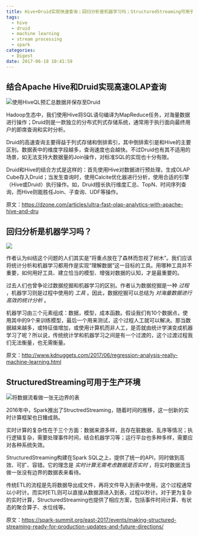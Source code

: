 ```yaml
---
title: Hive+Druid实现快速查询；回归分析是机器学习吗；StructuredStreaming可用于生产环境
tags:
  - hive
  - druid
  - machine learning
  - stream processing
  - spark
categories:
  - Digest
date: 2017-06-18 10:41:59
---
```



## 结合Apache Hive和Druid实现高速OLAP查询

![使用HiveQL预汇总数据并保存至Druid](https://2xbbhjxc6wk3v21p62t8n4d4-wpengine.netdna-ssl.com/wp-content/uploads/2017/05/Part1Image2.png)

Hadoop生态中，我们使用Hive将SQL语句编译为MapReduce任务，对海量数据进行操作；Druid则是一款独立的分布式列式存储系统，通常用于执行面向最终用户的即席查询和实时分析。

Druid的高速查询主要得益于列式存储和倒排索引，其中倒排索引是和Hive的主要区别。数据表中的维度字段越多，查询速度也会越快。不过Druid也有其不适用的场景，如无法支持大数据量的Join操作，对标准SQL的实现也十分有限。

Druid和Hive的结合方式是这样的：首先使用Hive对数据进行预处理，生成OLAP Cube存入Druid；当发生查询时，使用Calcite优化器进行分析，使用合适的引擎（Hive或Druid）执行操作。如，Druid擅长执行维度汇总、TopN、时间序列查询，而Hive则能胜任Join、子查询、UDF等操作。

原文：https://dzone.com/articles/ultra-fast-olap-analytics-with-apache-hive-and-dru

<!-- more -->

## 回归分析是机器学习吗？

![](http://www.kdnuggets.com/wp-content/uploads/is-regression-machine-learning.jpg)

作者认为纠结这个问题的人们其实是“将重点放在了森林而忽视了树木”。我们应该将统计分析和机器学习都用作是实现“理解数据”这一目标的工具。用哪种工具并不重要，如何用好工具、建立恰当的模型、增强对数据的认知，才是最重要的。

过去人们也曾争论过数据挖掘和机器学习的区别。作者认为数据挖掘是一种 *过程* ，机器学习则是过程中使用的 *工具* 。因此，数据挖掘可以总结为 *对海量数据进行高效的统计分析* 。

机器学习由三个元素组成：数据，模型，成本函数。假设我们有10个数据点，使用其中的9个来训练模型，最后一个用来测试，这个过程人工就可以解决。那当数据越来越多，或特征值增加，或使用计算机而非人工，是否就由统计学演变成机器学习了呢？所以说，传统统计学和机器学习之间是有一个过渡的，这个过渡过程我们无法衡量，也无需衡量。

原文：http://www.kdnuggets.com/2017/06/regression-analysis-really-machine-learning.html

## StructuredStreaming可用于生产环境

![将数据流看做一张无边界的表](https://spark.apache.org/docs/latest/img/structured-streaming-stream-as-a-table.png)

2016年中，Spark推出了StructredStreaming，随着时间的推移，这一创新的实时计算框架也日臻成熟。

实时计算的复杂性在于三个方面：数据来源多样，且存在脏数据、乱序等情况；执行逻辑复杂，需要处理事件时间，结合机器学习等；运行平台也多种多样，需要应对各种系统失效。

StructuredStreaming构建在Spark SQL之上，提供了统一的API，同时做到高效、可扩、容错。它的理念是 *实时计算无需考虑数据是否实时* ，将实时数据流当做一张没有边界的数据表来看待。

传统ETL的流程是先将数据导出成文件，再将文件导入到表中使用，这个过程通常以小时计。而实时ETL则可以直接从数据源进入到表，过程以秒计。对于更为复杂的实时计算，StructuredStreaming也提供了相应方案，包括事件时间计算、有状态的聚合算子、水位线等。

原文：https://spark-summit.org/east-2017/events/making-structured-streaming-ready-for-production-updates-and-future-directions/
